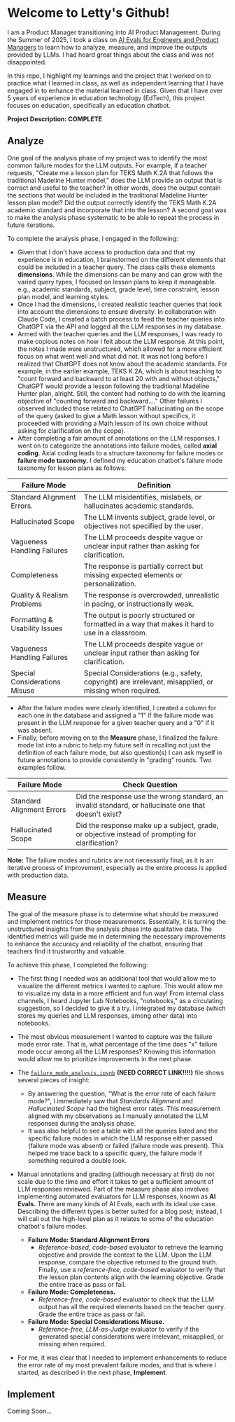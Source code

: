 # Welcome to Letty's Github!

I am a Product Manager transitioning into AI Product Management.  During the Summer of 2025, I took a class on [AI Evals for Engineers and Product Managers](https://maven.com/wrap-up/e39f711e) to learn how to analyze, measure, and improve the outputs provided by LLMs.  I had heard great things about the class and was not disappointed.  

In this repo, I highlight my learnings and the project that I worked on to practice what I learned in class, as well as independent learning that I have engaged in to enhance the material learned in class.  Given that I have over 5 years of experience in education technology (EdTech), this project focuses on education, specifically an education chatbot.

**Project Description:  COMPLETE**

## Analyze
One goal of the analysis phase of my project was to identify the most common failure modes for the LLM outputs.  For example, if a teacher requests, "Create me a lesson plan for TEKS Math K.2A that follows the traditional Madeline Hunter model," does the LLM provide an output that is correct and useful to the teacher?  In other words, does the output contain the sections that would be included in the traditional Madeline Hunter lesson plan model?  Did the output correctly identify the TEKS Math K.2A academic standard and incorporate that into the lesson?  A second goal was to make the analysis phase systematic to be able to repeat the process in future iterations.

To complete the analysis phase, I engaged in the following:
- Given that I don't have access to production data and that my experience is in education, I brainstormed on the different elements that could be included in a teacher query.  The class calls these elements **dimensions**.  While the dimensions can be many and can grow with the varied query types, I focused on lesson plans to keep it manageable. e.g., academic standards, subject, grade level, time constraint, lesson plan model, and learning styles.  
- Once I had the dimensions, I created realistic teacher queries that took into account the dimensions to ensure diversity.  In collaboration with Claude Code, I created a batch process to feed the teacher queries into ChatGPT via the API and logged all the LLM responses in my database.
- Armed with the teacher queries and the LLM responses, I was ready to make copious notes on how I felt about the LLM response.  At this point, the notes I made were unstructured, which allowed for a more efficient focus on what went well and what did not.  It was not long before I realized that ChatGPT does not know about the academic standards.  For example, in the earlier example, TEKS K.2A, which is about teaching to "count forward and backward to at least 20 with and without objects," ChatGPT would provide a lesson following the traditional Madeline Hunter plan, alright. Still, the content had nothing to do with the learning objective of "counting forward and backward...."  Other failures I observed included those related to ChatGPT hallucinating on the scope of the query (asked to give a Math lesson without specifics, it proceeded with providing a Math lesson of its own choice without asking for clarification on the scope).    
- After completing a fair amount of annotations on the LLM responses, I went on to categorize the annotations into failure modes, called **axial coding**.  Axial coding leads to a structure taxonomy for failure modes or **failure mode taxonomy.**  I defined my education chatbot's failure mode taxonomy for lesson plans as follows:

|   Failure Mode                  |                        Definition                      |
|---------------------------------|--------------------------------------------------------|
|Standard Alignment Errors.       |The LLM misidentifies, mislabels, or hallucinates academic standards.|
|Hallucinated Scope               |The LLM invents subject, grade level, or objectives not specified by the user.|
|Vagueness Handling Failures      |The LLM proceeds despite vague or unclear input rather than asking for clarification.|
|Completeness                     |The response is partially correct but missing expected elements or personalization.|
|Quality & Realism Problems       |The response is overcrowded, unrealistic in pacing, or instructionally weak.|
|Formatting & Usability Issues    |The output is poorly structured or formatted in a way that makes it hard to use in a classroom.|
|Vagueness Handling Failures      |The LLM proceeds despite vague or unclear input rather than asking for clarification.|
|Special Considerations Misuse    |Special Considerations (e.g., safety, copyright) are irrelevant, misapplied, or missing when required.|

- After the failure modes were clearly identified, I created a column for each one in the database and assigned a "1" if the failure mode was present in the LLM response for a given teacher query and a "0" if it was absent.
- Finally, before moving on to the **Measure** phase, I finalized the failure mode list into a rubric to help my future self in recalling not just the definition of each failure mode, but also question(s) I can ask myself in future annotations to provide consistently in "grading" rounds.  Two examples follow.

|   Failure Mode            |                        Check Question                         |
|---------------------------|---------------------------------------------------------------|
|Standard Alignment Errors  |Did the response use the wrong standard, an invalid standard, or hallucinate one that doesn't exist?|
|Hallucinated Scope         |Did the response make up a subject, grade, or objective instead of prompting for clarification?|

**Note:** The failure modes and rubrics are not necessarily final, as it is an iterative process of improvement, especially as the entire process is applied with production data.
 
## Measure 
The goal of the measure phase is to determine what should be measured and implement metrics for those measurements.  Essentially, it is turning the unstructured insights from the analysis phase into qualitative data.  The identified metrics will guide me in determining the necessary improvements to enhance the accuracy and reliability of the chatbot, ensuring that teachers find it trustworthy and valuable.

To achieve this phase, I completed the following:
- The first thing I needed was an additional tool that would allow me to visualize the different metrics I wanted to capture.  This would allow me to visualize my data in a more efficient and fun way!  From internal class channels, I heard Jupyter Lab Notebooks, "notebooks," as a circulating suggestion, so I decided to give it a try.  I integrated my database (which stores my queries and LLM responses, among other data) into notebooks.
- The most obvious measurement I wanted to capture was the failure mode error rate.  That is, what percentage of the time does "x" failure mode occur among all the LLM responses?  Knowing this information would allow me to prioritize improvements in the next phase.
-  The [`failure_mode_analysis.ipynb`](https://maven.com/wrap-up/e39f711e) **(NEED CORRECT LINK!!!!)** file shows several pieces of insight:
	- By answering the question, "What is the error rate of each failure mode?", I immediately saw that *Standards Alignment* and *Hallucinated Scope* had the highest error rates.  This measurement aligned with my observations as I manually annotated the LLM responses during the analysis phase.  
	- It was also helpful to see a table with all the queries listed and the specific failure modes in which the LLM response either passed (failure mode was absent) or failed (failure mode was present).  This helped me trace back to a specific query, the failure mode if something required a double look.

- Manual annotations and grading (although necessary at first) do not scale due to the time and effort it takes to get a sufficient amount of LLM responses reviewed.  Part of the measure phase also involves implementing automated evaluators for LLM responses, known as **AI Evals.**  There are many kinds of AI Evals, each with its ideal use case.  Describing the different types is better suited for a blog post; instead, I will call out the high-level plan as it relates to some of the education chatbot's failure modes.
	- **Failure Mode:  Standard Alignment Errors**
		- *Reference-based, code-based* evaluator to retrieve the learning objective and provide the context to the LLM.  Upon the LLM response, compare the objective returned to the ground truth.  Finally, use a *reference-free, code-based* evaluator to verify that the lesson plan contents align with the learning objective.  Grade the entire trace as pass or fail.
	- **Failure Mode:  Completeness.**
		- *Reference-free, code-based* evaluator to check that the LLM output has all the required elements based on the teacher query.  Grade the entire trace as pass or fail.
 	- **Failure Mode:  Special Considerations Misuse.**
	 	- *Reference-free, LLM-as-Judge* evaluator to verify if the generated special considerations were irrelevant, misapplied, or missing when required.
	
- For me, it was clear that I needed to implement enhancements to reduce the error rate of my most prevalent failure modes, and that is where I started, as described in the next phase, **Implement**.

## Implement
Coming Soon...
